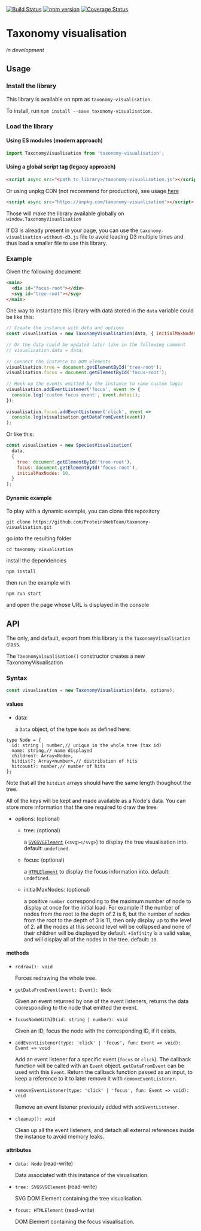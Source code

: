 [![Build Status](https://travis-ci.org/ProteinsWebTeam/taxonomy-visualisation.svg?branch=master)](https://travis-ci.org/ProteinsWebTeam/taxonomy-visualisation)
[![npm version](https://badge.fury.io/js/taxonomy-visualisation.svg)](https://www.npmjs.com/package/taxonomy-visualisation)
[![Coverage Status](https://coveralls.io/repos/github/ProteinsWebTeam/taxonomy-visualisation/badge.svg?branch=master)](https://coveralls.io/github/ProteinsWebTeam/taxonomy-visualisation?branch=master)

Taxonomy visualisation
======================

_in development_

## Usage

### Install the library
This library is available on npm as `taxonomy-visualisation`.

To install, run `npm install --save taxonomy-visualisation`.

### Load the library

#### Using ES modules (modern approach)
```js
import TaxonomyVisualisation from 'taxonomy-visualisation';
```

#### Using a global script tag (legacy approach)
```html
<script async src="<path_to_library>/taxonomy-visualisation.js"></script>
```

Or using unpkg CDN (not recommend for production), see usage
[here](https://unpkg.com/)

```html
<script async src="https://unpkg.com/taxonomy-visualisation"></script>
```

Those will make the library available globally on `window.TaxonomyVisualisation`

If D3 is already present in your page, you can use the
`taxonomy-visualisation-without-d3.js` file to avoid loading D3 multiple times
and thus load a smaller file to use this library.

### Example

Given the following document:
```html
<main>
  <div id="focus-root"></div>
  <svg id="tree-root"></svg>
</main>
```

One way to instantiate this library with data stored in the `data` variable
could be like this:

```js
// Create the instance with data and options
const visualisation = new TaxonomyVisualisation(data, { initialMaxNodes: 10 });
 
// Or the data could be updated later like in the following comment
// visualisation.data = data;
 
// Connect the instance to DOM elements
visualisation.tree = document.getElementById('tree-root');
visualisation.focus = document.getElementById('focus-root');
 
// Hook up the events emitted by the instance to some custom logic
visualisation.addEventListener('focus', event => {
  console.log('custom focus event', event.detail);
});
 
visualisation.focus.addEventListener('click', event =>
  console.log(visualisation.getDataFromEvent(event))
);
```

Or like this:

```js
const visualisation = new SpeciesVisualisation(
  data,
  {
    tree: document.getElementById('tree-root'),
    focus: document.getElementById('focus-root'),
    initialMaxNodes: 10,
  }
);
```

#### Dynamic example

To play with a dynamic example, you can clone this repository

`git clone https://github.com/ProteinsWebTeam/taxonomy-visualisation.git`

go into the resulting folder

`cd taxonomy visualisation`

install the dependencies

`npm install`

then run the example with

`npm run start`

and open the page whose URL is displayed in the console

## API

The only, and default, export from this library is the `TaxonomyVisualisation`
class.

The `TaxonomyVisualisation()` constructor creates a new TaxonomyVisualisation

### Syntax

```js
const visualisation = new TaxonomyVisualisation(data, options);
```

#### values
 - data:
 
   a `Data` object, of the type `Node` as defined here:
   
```flow js
type Node = {
  id: string | number,// unique in the whole tree (tax id)
  name: string,// name displayed
  children?: Array<Node>,
  hitdist?: Array<number>,// distribution of hits
  hitcount?: number,// number of hits
};
```

   Note that all the `hitdist` arrays should have the same length thoughout the
   tree.
   
   All of the keys will be kept and made available as a Node's data. You can
   store more information that the one required to draw the tree.
   
 - options: (optional)
   - tree: (optional)
        
     a [`SVGSVGElement`](https://developer.mozilla.org/en-US/docs/Web/API/SVGSVGElement)
     (`<svg></svg>`) to display the tree visualisation into.
     default: `undefined`.
     
     
   - focus: (optional)
        
     a [`HTMLElement`](https://developer.mozilla.org/en-US/docs/Web/API/HTMLElement)
     to display the focus information into.
     default: `undefined`.
     
   - initialMaxNodes: (optional)
   
     a positive `number` corresponding to the maximum number of node to display
     at once for the initial load. For example if the number of nodes from the
     root to the depth of 2 is 8, but the number of nodes from the root to the
     depth of 3 is 11, then only display up to the level of 2. all the nodes at
     this second level will be collapsed and none of their children will be
     displayed by default. `+Infinity` is a valid value, and will display all of
     the nodes in the tree.
     default: `10`.
     
#### methods

 - `redraw(): void`
 
   Forces redrawing the whole tree.
   
 - `getDataFromEvent(event: Event): Node`
 
   Given an event returned by one of the event listeners, returns the data
   corresponding to the node that emitted the event.
   
 - `focusNodeWithID(id: string | number): void`
 
   Given an ID, focus the node with the corresponding ID, if it exists.
 
 - `addEventListener(type: 'click' | 'focus', fun: Event => void): Event => void`
 
   Add an event listener for a specific event (`focus` or `click`). The callback
   function will be called with an `Event` object. `getDataFromEvent` can be
   used with this `Event`. Return the callback function passed as an input, to
   keep a reference to it to later remove it with `removeEventListener`.
 
 - `removeEventListener(type: 'click' | 'focus', fun: Event => void): void`
 
   Remove an event listener previously added with `addEventListener`.
 
 - `cleanup(): void`
 
   Clean up all the event listeners, and detach all external references inside
   the instance to avoid memory leaks.
 
#### attributes

 - `data: Node` (read-write)
 
   Data associated with this instance of the visualisation.
 
 - `tree: SVGSVGElement` (read-write)
 
   SVG DOM Element containing the tree visualisation.
 
 - `focus: HTMLElement` (read-write)
 
   DOM Element containing the focus visualisation.
